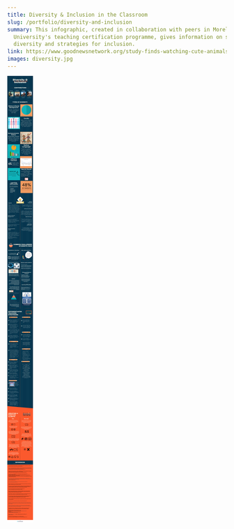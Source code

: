 ```yaml
---
title: Diversity & Inclusion in the Classroom
slug: /portfolio/diversity-and-inclusion
summary: This infographic, created in collaboration with peers in Moreland
  University's teaching certification programme, gives information on student
  diversity and strategies for inclusion.
link: https://www.goodnewsnetwork.org/study-finds-watching-cute-animals-is-good-for-your-health/
images: diversity.jpg
---
```

![](diversity-inclusion-in-the-classroom.png)